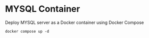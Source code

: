 # MYSQL Container
Deploy MYSQL server as a Docker container using Docker Compose
```
docker compose up -d
```